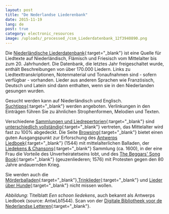 ```yaml
---
layout: post
title: "De Nederlandse Liederenbank"
date: 2015-11-19
lang: de
post: true
category: electronic_resources
image: /uploads/_processed_/csm_Liederdatenbank_12f3940890.png
---
```



Die [Niederländische Liederdatenbank](http://www.liederenbank.nl/){:target="_blank"} ist eine Quelle für Liedtexte auf Niederländisch, Flämisch und Friesisch vom Mittelalter bis zum 20. Jahrhundert. Die Datenbank, die letztes Jahr freigeschaltet wurde, enthält Beschreibungen von über 170.000 Liedern. Links zu Liedtexttranskriptionen, Notenmaterial und Tonaufnahmen sind - sofern verfügbar - vorhanden. Lieder aus anderen Sprachen wie Französisch, Deutsch und Latein sind dann enthalten, wenn sie in den Niederlanden gesungen wurden.

Gesucht werden kann auf Niederländisch und Englisch. [Suchtipps](http://www.liederenbank.nl/index.php?actie=zoekstrategie&lan=en){:target="_blank"} werden angeboten. Verlinkungen in den Einträgen führen Sie zu ähnlichen Strophenformen, Melodien und Texten.

Verschiedene [Sammlungen und Liedrepertorien](http://www.liederenbank.nl/index.php?lan=en&actie=collecties){:target="_blank"} sind [unterschiedlich vollständig](http://www.liederenbank.nl/nieuws.php?lan=en){:target="_blank"} vertreten, das Mittelalter wird fast zu 100% abgedeckt. Die Seite [Browsing](http://www.liederenbank.nl/index.php?actie=grasduinen&lan=en){:target="_blank"} bietet einen guten Ausgangspunkt zur Erforschung des [Antwerps Liedboek](http://www.liederenbank.nl/bronpresentatie.php?zoek=1000000&lan=en){:target="_blank"} (1544) mit mittelalterlichen Balladen, der [Liedekens & Chansons](http://www.liederenbank.nl/bronpresentatie.php?zoek=1011333&lan=en){:target="_blank"} Sammlung (ca. 1600), in der eine Frau die Vorteile des Unverheiratetseins lobt, und des [The Beggars' Song Book](http://www.liederenbank.nl/bronpresentatie.php?zoek=1001514&lan=en){:target="_blank"} (geuzenliederen; 1576) mit Protesten gegen den 80 Jahre andauernden Krieg.

Sie werden auch die [Mörderballaden](http://www.liederenbank.nl/resultaatlijst.php?zoekveld=moordlied+lbl&submit=zoek&enof=EN-zoeken&zoekop=allewoordenlied&sorteer=jaar&lan=en){:target="_blank"},[Trinklieder](http://www.liederenbank.nl/resultaatlijst.php?zoekveld=drinklied&submit=zoek&enof=EN-zoeken&zoekop=trefwoord&sorteer=jaar&lan=en){:target="_blank"} und [Lieder über Hunde](http://www.liederenbank.nl/resultaatlijst.php?zoekveld=hond&submit=zoek&enof=EN-zoeken&zoekop=trefwoord&sorteer=beginregel&lan=en){:target="_blank"} nicht missen wollen.


_Abbildung_: Titelblatt _Een schoon liedekens_, auch bekannt als Antwerps Liedboek (source: AntwLb1544). Scan von der [Digitale Bibliotheek voor de Nederlandse Letteren](http://www.dbnl.org/tekst/_ant001antw01_01/){:target="_blank"}.



<script type="text/javascript">var switchTo5x=true;</script><script type="text/javascript" src="http://w.sharethis.com/button/buttons.js"></script><script type="text/javascript">stLight.options({publisher: "9b601438-1ce1-49d8-bfd7-9cff5df54c17", doNotHash: false, doNotCopy: false, hashAddressBar: false});</script>